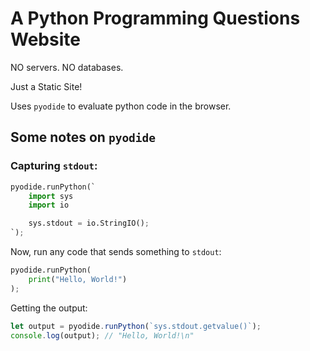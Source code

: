 # A Python Programming Questions Website

NO servers.
NO databases.

Just a Static Site!

Uses `pyodide` to evaluate python code in the browser.

## Some notes on `pyodide`

### Capturing `stdout`:

```py
pyodide.runPython(`
    import sys
    import io

    sys.stdout = io.StringIO();
`);
```

Now, run any code that sends something to `stdout`:

```py
pyodide.runPython(
    print("Hello, World!")
);
```

Getting the output:

```js
let output = pyodide.runPython(`sys.stdout.getvalue()`);
console.log(output); // "Hello, World!\n"
```
